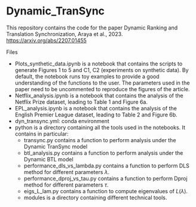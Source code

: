 # Dynamic_TranSync

This repository contains the code for the paper Dynamic Ranking and Translation Synchronization, Araya et al., 2023. https://arxiv.org/abs/2207.01455

Files

 + Plots_synthetic_data.ipynb is a notebook that contains the scripts to generate Figures 1 to 5 and C1, C2 (experiments on synthetic data). By default, the notebook runs toy examples to provide a good understanding of the functions to the user. The parameters used in the paper need to be uncommented to reproduce the figures of the article.
 + Netflix_analysis.ipynb is a notebook that contains the analysis of the Netflix Prize dataset, leading to Table 1 and Figure 6a.
 + EPL_analysis.ipynb is a notebook that contains the analysis of the English Premier League dataset, leading to Table 2 and Figure 6b.
 + dyn_transync.yml: conda environment
 + python is a directory containing all the tools used in the notebooks. It contains in particular:
   - transync.py contains a function to perform analysis under the Dynamic TranSync model
   - btl_analysis.py contains a function to perform analysis under the Dynamic BTL model
   - performance_dls_vs_lambda.py contains a function to perform DLS method for different parameters $\lambda$.
   - performance_dproj_vs_tau.py contains a function to perform Dproj method for different parameters $\tau$.
   - eigs_L_lam.py contains a function to compute eigenvalues of $L(\lambda)$.
   - modules is a directory containing different technical tools.
